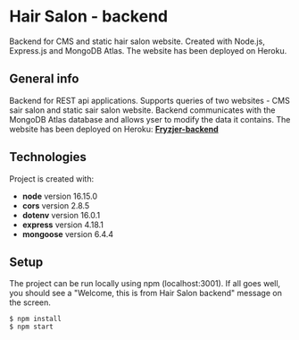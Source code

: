 # Hair Salon - backend

Backend for CMS and static hair salon website. Created with Node.js, Express.js and MongoDB Atlas. The website has been deployed on Heroku.

## General info

Backend for REST api applications. Supports queries of two websites - CMS sair salon and static sair salon website. Backend communicates with the MongoDB Atlas database and allows yser to modify the data it contains. The website has been deployed on Heroku: **[Fryzjer-backend](https://fryzjer-backend.herokuapp.com/)**

## Technologies

Project is created with:

- **node** version 16.15.0
- **cors** version 2.8.5
- **dotenv** version 16.0.1
- **express** version 4.18.1
- **mongoose** version 6.4.4

## Setup

The project can be run locally using npm (localhost:3001). If all goes well, you should see a "Welcome, this is from Hair Salon backend" message on the screen.

```
$ npm install
$ npm start
```
